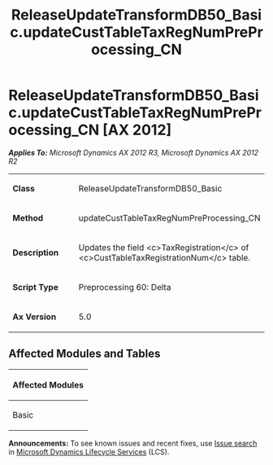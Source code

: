 ﻿---
title: ReleaseUpdateTransformDB50_Basic.updateCustTableTaxRegNumPreProcessing_CN
TOCTitle: ReleaseUpdateTransformDB50_Basic.updateCustTableTaxRegNumPreProcessing_CN
ms:assetid: a69d8659-44b7-1194-0042-9562a95cfb45
ms:mtpsurl: https://msdn.microsoft.com/en-us/library/JJ736862(v=AX.60)
ms:contentKeyID: 49710293
ms.date: 05/18/2015
mtps_version: v=AX.60
---

# ReleaseUpdateTransformDB50\_Basic.updateCustTableTaxRegNumPreProcessing\_CN [AX 2012]


_**Applies To:** Microsoft Dynamics AX 2012 R3, Microsoft Dynamics AX 2012 R2_

<table>
<colgroup>
<col style="width: 50%" />
<col style="width: 50%" />
</colgroup>
<tbody>
<tr class="odd">
<td><p><strong>Class</strong></p></td>
<td><p>ReleaseUpdateTransformDB50_Basic</p></td>
</tr>
<tr class="even">
<td><p><strong>Method</strong></p></td>
<td><p>updateCustTableTaxRegNumPreProcessing_CN</p></td>
</tr>
<tr class="odd">
<td><p><strong>Description</strong></p></td>
<td><p>Updates the field &lt;c&gt;TaxRegistration&lt;/c&gt; of &lt;c&gt;CustTableTaxRegistrationNum&lt;/c&gt; table.</p></td>
</tr>
<tr class="even">
<td><p><strong>Script Type</strong></p></td>
<td><p>Preprocessing 60: Delta</p></td>
</tr>
<tr class="odd">
<td><p><strong>Ax Version</strong></p></td>
<td><p>5.0</p></td>
</tr>
</tbody>
</table>


## Affected Modules and Tables

<table>
<colgroup>
<col style="width: 100%" />
</colgroup>
<thead>
<tr class="header">
<th><p>Affected Modules</p></th>
</tr>
</thead>
<tbody>
<tr class="odd">
<td><p>Basic</p></td>
</tr>
</tbody>
</table>

  
**Announcements:** To see known issues and recent fixes, use [Issue search](http://go.microsoft.com/fwlink/?linkid=389258) in [Microsoft Dynamics Lifecycle Services](http://go.microsoft.com/fwlink/?linkid=306505) (LCS).

